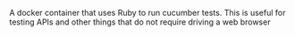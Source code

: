 A docker container that uses Ruby to run cucumber tests. This is useful for testing APIs and other things that do not require driving a web browser
